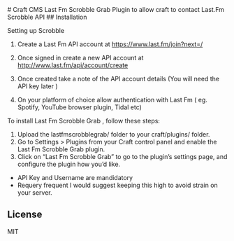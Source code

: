 <snippet>
  <content>
# Craft CMS Last Fm Scrobble Grab
Plugin to allow craft to contact Last.Fm Scrobble API
## Installation

Setting up Scrobble

1. Create a Last Fm API account at https://www.last.fm/join?next=/
2. Once signed in create a new API account at http://www.last.fm/api/account/create
3. Once created take a note of the API account details (You will need the API key later )

4. On your platform of choice allow authentication with Last Fm ( eg. Spotify, YouTube browser plugin, Tidal etc)

To install Last Fm Scrobble Grab , follow these steps:

1. Upload the lastfmscrobblegrab/ folder to your craft/plugins/ folder.
2. Go to Settings > Plugins from your Craft control panel and enable the Last Fm Scrobble Grab plugin.
3. Click on “Last Fm Scrobble Grab” to go to the plugin’s settings page, and configure the plugin how you’d like.

* API Key and Username are mandidatory
* Requery frequent I would suggest keeping this high to avoid strain on your server.

## License
MIT</content>
  <tabTrigwantger></tabTrigger>
</snippet>

